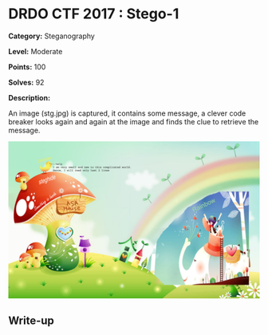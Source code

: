 # DRDO CTF 2017 : Stego-1

**Category:** Steganography

**Level:** Moderate

**Points:** 100

**Solves:** 92

**Description:**

An image (stg.jpg) is captured, it contains some message, a clever code breaker looks again and again at the image and finds the clue to retrieve the message.

![stg.jpg](stg.jpg)

## Write-up
